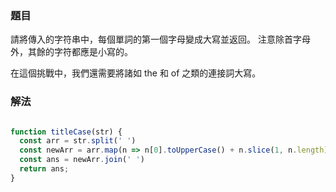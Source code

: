### 題目

請將傳入的字符串中，每個單詞的第一個字母變成大寫並返回。 注意除首字母外，其餘的字符都應是小寫的。

在這個挑戰中，我們還需要將諸如 the 和 of 之類的連接詞大寫。

### 解法

```js

function titleCase(str) {
  const arr = str.split(' ')
  const newArr = arr.map(n => n[0].toUpperCase() + n.slice(1, n.length).toLowerCase())
  const ans = newArr.join(' ') 
  return ans;
}

```
